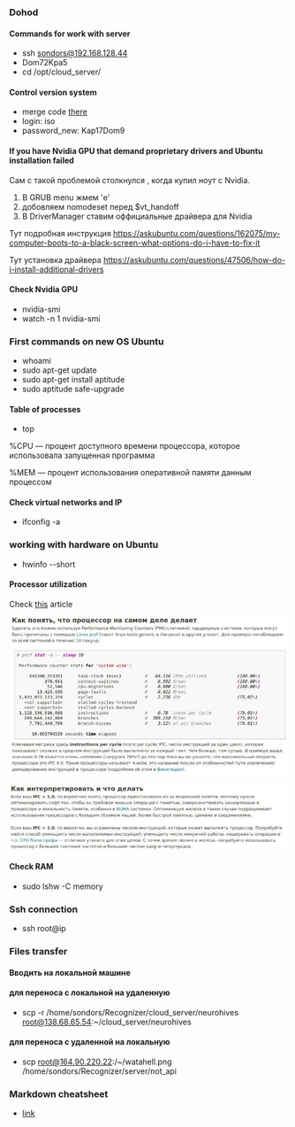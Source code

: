 ### Dohod

#### Commands for work with server

- ssh sondors@192.168.128.44
- Dom72Kpa5
- cd /opt/cloud_server/

#### Control version system

- merge code [there](http://code.dohod.local/AI/cloud_server)
- login: iso
- password_new: Kap17Dom9


#### If you have Nvidia GPU that demand proprietary drivers and Ubuntu installation failed

Сам с такой проблемой столкнулся , когда купил ноут с Nvidia. 

1) В GRUB menu жмем 'e'
2) добовляем nomodeset перед $vt_handoff
3) В DriverManager ставим оффициальные драйвера для Nvidia

Тут подробная инструкция 
https://askubuntu.com/questions/162075/my-computer-boots-to-a-black-screen-what-options-do-i-have-to-fix-it

Тут установка драйвера 
https://askubuntu.com/questions/47506/how-do-i-install-additional-drivers

#### Check Nvidia GPU

- nvidia-smi
- watch -n 1 nvidia-smi

### First commands on new OS Ubuntu

- whoami
- sudo apt-get update
- sudo apt-get install aptitude
- sudo aptitude safe-upgrade

#### Table of processes

- top

%CPU — процент доступного времени процессора, которое использовала запущенная программа

%MEM — процент использования оперативной памяти данным процессом

#### Check virtual networks and IP

- ifconfig -a

### working with hardware on Ubuntu

- hwinfo --short

#### Processor utilization

Check [this](https://romka.eu/blog/metrika-zagruzhennosti-processora-cpu-utiliztion-eto-ne-chto-vy-dumaete) article

![](https://github.com/IgorSondors/cheatsheet/blob/master/images/2.jpg)

![](https://github.com/IgorSondors/cheatsheet/blob/master/images/3.jpg)

#### Check RAM

- sudo lshw -C memory

### Ssh connection

- ssh root@ip

### Files transfer

#### Вводить на локальной машине 
#### для переноса с локальной на удаленную

- scp -r /home/sondors/Recognizer/cloud_server/neurohives root@138.68.65.54:~/cloud_server/neurohives

#### для переноса с удаленной на локальную

- scp root@164.90.220.22:/~/watahell.png  /home/sondors/Recognizer/server/not_api

### Markdown cheatsheet

- [link](https://github.com/adam-p/markdown-here/wiki/Markdown-Cheatsheet)
